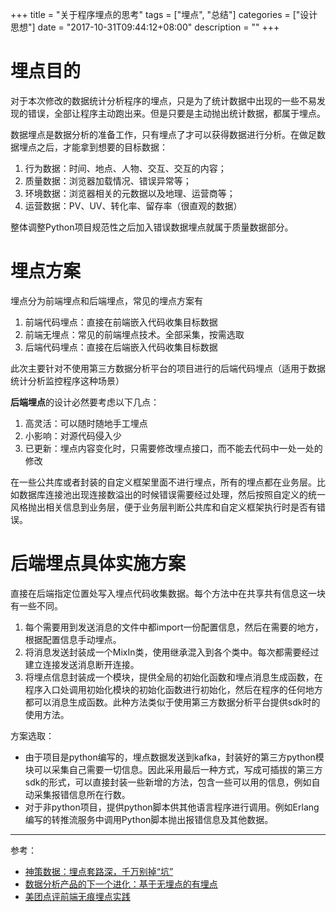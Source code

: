 +++
title = "关于程序埋点的思考"
tags = ["埋点", "总结"]
categories = ["设计思想"]
date = "2017-10-31T09:44:12+08:00"
description = ""
+++



# 埋点目的

对于本次修改的数据统计分析程序的埋点，只是为了统计数据中出现的一些不易发现的错误，全部让程序主动跑出来。但是只要是主动抛出统计数据，都属于埋点。

数据埋点是数据分析的准备工作，只有埋点了才可以获得数据进行分析。在做足数据埋点之后，才能拿到想要的目标数据：

1. 行为数据：时间、地点、人物、交互、交互的内容；
2. 质量数据：浏览器加载情况、错误异常等；
3. 环境数据：浏览器相关的元数据以及地理、运营商等；
4. 运营数据：PV、UV、转化率、留存率（很直观的数据）

整体调整Python项目规范性之后加入错误数据埋点就属于质量数据部分。

<!--more-->

# 埋点方案

埋点分为前端埋点和后端埋点，常见的埋点方案有

1. 前端代码埋点：直接在前端嵌入代码收集目标数据
2. 前端无埋点：常见的前端埋点技术。全部采集，按需选取
3. 后端代码埋点：直接在后端嵌入代码收集目标数据

此次主要针对不使用第三方数据分析平台的项目进行的后端代码埋点（适用于数据统计分析监控程序这种场景）

**后端埋点**的设计必然要考虑以下几点：

1. 高灵活：可以随时随地手工埋点
2. 小影响：对源代码侵入少
3. 已更新：埋点内容变化时，只需要修改埋点接口，而不能去代码中一处一处的修改

在一些公共库或者封装的自定义框架里面不进行埋点，所有的埋点都在业务层。比如数据库连接池出现连接数溢出的时候错误需要经过处理，然后按照自定义的统一风格抛出相关信息到业务层，便于业务层判断公共库和自定义框架执行时是否有错误。

# 后端埋点具体实施方案

直接在后端指定位置处写入埋点代码收集数据。每个方法中在共享共有信息这一块有一些不同。

1. 每个需要用到发送消息的文件中都import一份配置信息，然后在需要的地方，根据配置信息手动埋点。
2. 将消息发送封装成一个MixIn类，使用继承混入到各个类中。每次都需要经过建立连接发送消息断开连接。
3. 将埋点信息封装成一个模块，提供全局的初始化函数和埋点消息生成函数，在程序入口处调用初始化模块的初始化函数进行初始化，然后在程序的任何地方都可以消息生成函数。此种方法类似于使用第三方数据分析平台提供sdk时的使用方法。

方案选取：

- 由于项目是python编写的，埋点数据发送到kafka，封装好的第三方python模块可以采集自己需要一切信息。因此采用最后一种方式，写成可插拔的第三方sdk的形式，可以直接封装一些新增的方法，包含一些可以用的信息，例如自动采集报错信息所在行数。
- 对于非python项目，提供python脚本供其他语言程序进行调用。例如Erlang编写的转推流服务中调用Python脚本抛出报错信息及其他数据。

------

参考：

- [神策数据：埋点套路深，千万别掉“坑”](http://www.prnasia.com/story/172595-1.shtml)
- [数据分析产品的下一个进化：基于无埋点的有埋点](https://mp.weixin.qq.com/s/VSIQ9SuizaBo8KTCXQxZkQ)
- [美团点评前端无痕埋点实践](https://tech.meituan.com/mt-mobile-analytics-practice.html)